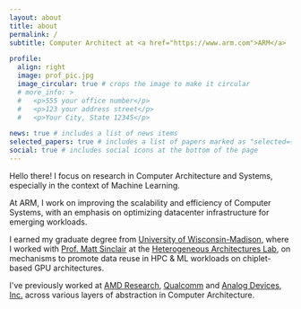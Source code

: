 ```yaml
---
layout: about
title: about
permalink: /
subtitle: Computer Architect at <a href="https://www.arm.com">ARM</a>

profile:
  align: right
  image: prof_pic.jpg
  image_circular: true # crops the image to make it circular
  # more_info: >
  #   <p>555 your office number</p>
  #   <p>123 your address street</p>
  #   <p>Your City, State 12345</p>

news: true # includes a list of news items
selected_papers: true # includes a list of papers marked as "selected={true}"
social: true # includes social icons at the bottom of the page
---
```


Hello there! I focus on research in Computer Architecture and Systems, especially in the context of Machine Learning. 

At ARM, I work on improving the scalability and efficiency of Computer Systems, with an emphasis on optimizing datacenter infrastructure for emerging workloads.

I earned my graduate degree from [University of Wisconsin-Madison](https://www.wisc.edu/), where I worked with [Prof. Matt Sinclair](https://pages.cs.wisc.edu/~sinclair/) at the [Heterogeneous Architectures Lab](https://research.cs.wisc.edu/hal/people.html), on mechanisms to promote data reuse in HPC & ML workloads on chiplet-based GPU architectures.

I've previously worked at [AMD Research](https://www.amd.com/en/corporate/research.html), [Qualcomm](https://www.qualcomm.com) and [Analog Devices, Inc.](https://www.analog.com/en/product-category/sharc-audio-processors-socs.html) across various layers of abstraction in Computer Architecture.
